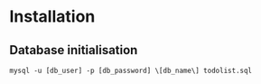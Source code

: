 # Installation
## Database initialisation
``mysql -u [db_user] -p [db_password] \[db_name\] todolist.sql ``